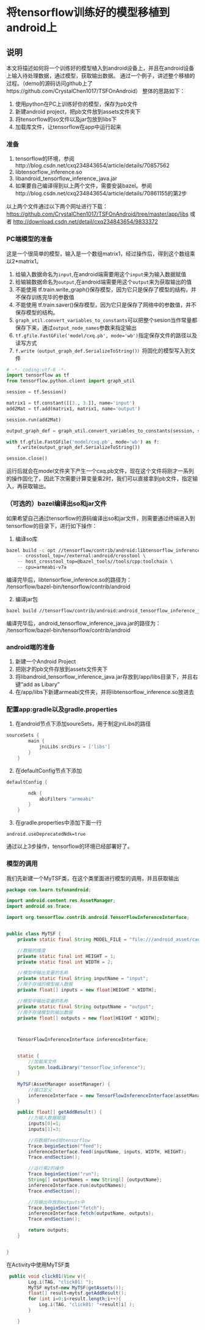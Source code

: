 # 将tensorflow训练好的模型移植到android上


## 说明
本文将描述如何将一个训练好的模型植入到android设备上，并且在android设备上输入待处理数据，通过模型，获取输出数据。
通过一个例子，讲述整个移植的过程。（demo的源码访问github上了https://github.com/CrystalChen1017/TSFOnAndroid）
整体的思路如下：
1. 使用python在PC上训练好你的模型，保存为pb文件
2. 新建android project，把pb文件放到assets文件夹下
3. 将tensorflow的so文件以及jar包放到libs下
4. 加载库文件，让tensorflow在app中运行起来

### 准备
1. tensorflow的环境，参阅http://blog.csdn.net/cxq234843654/article/details/70857562
2. libtensorflow_inference.so
3. libandroid_tensorflow_inference_java.jar
4. 如果要自己编译得到以上两个文件，需要安装bazel。参阅http://blog.csdn.net/cxq234843654/article/details/70861155的第2步

以上两个文件通过以下两个网址进行下载：
https://github.com/CrystalChen1017/TSFOnAndroid/tree/master/app/libs
或者
http://download.csdn.net/detail/cxq234843654/9833372

### PC端模型的准备
这是一个很简单的模型，输入是一个数组matrix1，经过操作后，得到这个数组乘以2*matrix1。

1. 给输入数据命名为`input`,在android端需要用这个`input`来为输入数据赋值
2. 给输输数据命名为`output`,在android端需要用这个`output`来为获取输出的值
3. 不能使用 tf.train.write_graph()保存模型，因为它只是保存了模型的结构，并不保存训练完毕的参数值
4. 不能使用 tf.train.saver()保存模型，因为它只是保存了网络中的参数值，并不保存模型的结构。
5. `graph_util.convert_variables_to_constants`可以把整个sesion当作常量都保存下来，通过`output_node_names`参数来指定输出
6. `tf.gfile.FastGFile('model/cxq.pb', mode='wb')`指定保存文件的路径以及读写方式
7. `f.write（output_graph_def.SerializeToString()）`将固化的模型写入到文件


```python
# -*- coding:utf-8 -*-
import tensorflow as tf
from tensorflow.python.client import graph_util

session = tf.Session()

matrix1 = tf.constant([[3., 3.]], name='input')
add2Mat = tf.add(matrix1, matrix1, name='output')

session.run(add2Mat)

output_graph_def = graph_util.convert_variables_to_constants(session, session.graph_def,output_node_names=['output'])

with tf.gfile.FastGFile('model/cxq.pb', mode='wb') as f:
    f.write(output_graph_def.SerializeToString())

session.close()

```

运行后就会在model文件夹下产生一个cxq.pb文件，现在这个文件将刚才一系列的操作固化了，因此下次需要计算变量乘2时，我们可以直接拿到pb文件，指定输入，再获取输出。


### （可选的）bazel编译出so和jar文件
如果希望自己通过tensorflow的源码编译出so和jar文件，则需要通过终端进入到tensorflow的目录下，进行如下操作：

1. 编译so库

```bash
bazel build -c opt //tensorflow/contrib/android:libtensorflow_inference.so \
    -- crosstool_top=//external:android/crosstool \
    -- host_crosstool_top=@bazel_tools//tools/cpp:toolchain \
    -- cpu=armeabi-v7a
```

编译完毕后，libtensorflow_inference.so的路径为：    
/tensorflow/bazel-bin/tensorflow/contrib/android

2. 编译jar包

```bash
bazel build //tensorflow/contrib/android:android_tensorflow_inference_java

```

编译完毕后，android_tensorflow_inference_java.jar的路径为：    
/tensorflow/bazel-bin/tensorflow/contrib/android


### android端的准备
1. 新建一个Android Project
2. 把刚才的pb文件存放到assets文件夹下
3. 将libandroid_tensorflow_inference_java.jar存放到/app/libs目录下，并且右键“add as Libary”
4. 在/app/libs下新建armeabi文件夹，并将libtensorflow_inference.so放进去

### 配置app:gradle以及gradle.properties

1. 在android节点下添加soureSets，用于制定jniLibs的路径

```groovy
sourceSets {
        main {
            jniLibs.srcDirs = ['libs']
        }
    }
```

2. 在defaultConfig节点下添加

```groovy
defaultConfig {

        ndk {
            abiFilters "armeabi"
        }
    }
```

3. 在gradle.properties中添加下面一行

```
android.useDeprecatedNdk=true
```

通过以上3步操作，tensorflow的环境已经部署好了。

### 模型的调用

我们先新建一个MyTSF类，在这个类里面进行模型的调用，并且获取输出

```java
package com.learn.tsfonandroid;

import android.content.res.AssetManager;
import android.os.Trace;

import org.tensorflow.contrib.android.TensorFlowInferenceInterface;


public class MyTSF {
    private static final String MODEL_FILE = "file:///android_asset/cxq.pb"; //模型存放路径

    //数据的维度
    private static final int HEIGHT = 1;
    private static final int WIDTH = 2;

    //模型中输出变量的名称
    private static final String inputName = "input";
    //用于存储的模型输入数据
    private float[] inputs = new float[HEIGHT * WIDTH];

    //模型中输出变量的名称
    private static final String outputName = "output";
    //用于存储模型的输出数据
    private float[] outputs = new float[HEIGHT * WIDTH];



    TensorFlowInferenceInterface inferenceInterface;


    static {
        //加载库文件
        System.loadLibrary("tensorflow_inference");
    }

    MyTSF(AssetManager assetManager) {
        //接口定义
        inferenceInterface = new TensorFlowInferenceInterface(assetManager,MODEL_FILE);
    }

    public float[] getAddResult() {
        //为输入数据赋值
        inputs[0]=1;
        inputs[1]=3;

        //将数据feed给tensorflow
        Trace.beginSection("feed");
        inferenceInterface.feed(inputName, inputs, WIDTH, HEIGHT);
        Trace.endSection();

        //运行乘2的操作
        Trace.beginSection("run");
        String[] outputNames = new String[] {outputName};
        inferenceInterface.run(outputNames);
        Trace.endSection();

        //将输出存放到outputs中
        Trace.beginSection("fetch");
        inferenceInterface.fetch(outputName, outputs);
        Trace.endSection();

        return outputs;
    }


}


```

在Activity中使用MyTSF类

```java
 public void click01(View v){
        Log.i(TAG, "click01: ");
        MyTSF mytsf=new MyTSF(getAssets());
        float[] result=mytsf.getAddResult();
        for (int i=0;i<result.length;i++){
            Log.i(TAG, "click01: "+result[i] );
        }

    }
```



















